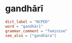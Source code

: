 # gandhārī

``` toml
dict_label = "NCPED"
word = "gandhārī"
grammar_comment = "feminine"
see_also = ["gandhāra"]
```

